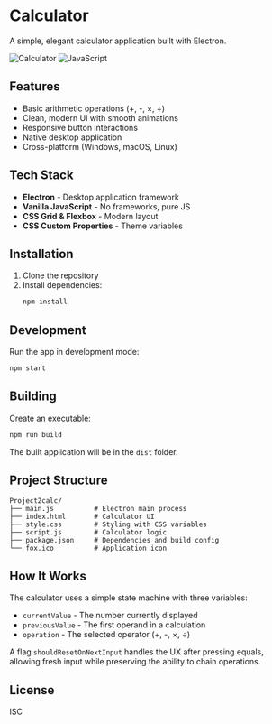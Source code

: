 # Calculator

A simple, elegant calculator application built with Electron.

![Calculator](https://img.shields.io/badge/Electron-App-blue)
![JavaScript](https://img.shields.io/badge/JavaScript-Vanilla-yellow)

## Features

- Basic arithmetic operations (+, -, ×, ÷)
- Clean, modern UI with smooth animations
- Responsive button interactions
- Native desktop application
- Cross-platform (Windows, macOS, Linux)

## Tech Stack

- **Electron** - Desktop application framework
- **Vanilla JavaScript** - No frameworks, pure JS
- **CSS Grid & Flexbox** - Modern layout
- **CSS Custom Properties** - Theme variables

## Installation

1. Clone the repository
2. Install dependencies:
   ```bash
   npm install
   ```

## Development

Run the app in development mode:

```bash
npm start
```

## Building

Create an executable:

```bash
npm run build
```

The built application will be in the `dist` folder.

## Project Structure

```
Project2calc/
├── main.js          # Electron main process
├── index.html       # Calculator UI
├── style.css        # Styling with CSS variables
├── script.js        # Calculator logic
├── package.json     # Dependencies and build config
└── fox.ico          # Application icon
```

## How It Works

The calculator uses a simple state machine with three variables:
- `currentValue` - The number currently displayed
- `previousValue` - The first operand in a calculation
- `operation` - The selected operator (+, -, ×, ÷)

A flag `shouldResetOnNextInput` handles the UX after pressing equals, allowing fresh input while preserving the ability to chain operations.

## License

ISC
